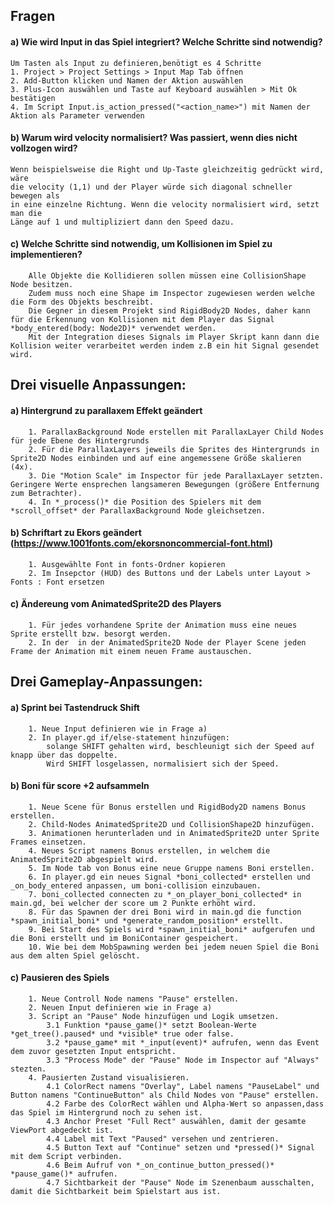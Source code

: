
## Fragen 
#### a) Wie wird Input in das Spiel integriert? Welche Schritte sind notwendig?
	Um Tasten als Input zu definieren,benötigt es 4 Schritte
	1. Project > Project Settings > Input Map Tab öffnen
	2. Add-Button klicken und Namen der Aktion auswählen
	3. Plus-Icon auswählen und Taste auf Keyboard auswählen > Mit Ok bestätigen
	4. Im Script Input.is_action_pressed("<action_name>") mit Namen der Aktion als Parameter verwenden

#### b) Warum wird velocity normalisiert? Was passiert, wenn dies nicht vollzogen wird?
	Wenn beispielsweise die Right und Up-Taste gleichzeitig gedrückt wird, wäre 
	die velocity (1,1) und der Player würde sich diagonal schneller bewegen als 
	in eine einzelne Richtung. Wenn die velocity normalisiert wird, setzt man die 
	Länge auf 1 und multipliziert dann den Speed dazu.
	
#### c) Welche Schritte sind notwendig, um Kollisionen im Spiel zu implementieren?
		Alle Objekte die Kollidieren sollen müssen eine CollisionShape Node besitzen. 
		Zudem muss noch eine Shape im Inspector zugewiesen werden welche die Form des Objekts beschreibt.
		Die Gegner in diesem Projekt sind RigidBody2D Nodes, daher kann für die Erkennung von Kollisionen mit dem Player das Signal *body_entered(body: Node2D)* verwendet werden.
		Mit der Integration dieses Signals im Player Skript kann dann die Kollision weiter verarbeitet werden indem z.B ein hit Signal gesendet wird.
		 
## Drei visuelle Anpassungen:
#### a) Hintergrund zu parallaxem Effekt geändert
		1. ParallaxBackground Node erstellen mit ParallaxLayer Child Nodes für jede Ebene des Hintergrunds 
		2. Für die ParallaxLayers jeweils die Sprites des Hintergrunds in Sprite2D Nodes einbinden und auf eine angemessene Größe skalieren (4x).
		3. Die "Motion Scale" im Inspector für jede ParallaxLayer setzten. Geringere Werte ensprechen langsameren Bewegungen (größere Entfernung zum Betrachter). 
		4. In *_process()* die Position des Spielers mit dem *scroll_offset* der ParallaxBackground Node gleichsetzen.
		
#### b) Schriftart zu Ekors geändert (https://www.1001fonts.com/ekorsnoncommercial-font.html)
		1. Ausgewählte Font in fonts-Ordner kopieren
		2. Im Insepctor (HUD) des Buttons und der Labels unter Layout > Fonts : Font ersetzen
		
#### c) Ändereung vom AnimatedSprite2D des Players
		1. Für jedes vorhandene Sprite der Animation muss eine neues Sprite erstellt bzw. besorgt werden.
		2. In der  in der AnimatedSprite2D Node der Player Scene jeden Frame der Animation mit einem neuen Frame austauschen.  

## Drei Gameplay-Anpassungen:
#### a) Sprint bei Tastendruck Shift
		1. Neue Input definieren wie in Frage a)
		2. In player.gd if/else-statement hinzufügen: 
			solange SHIFT gehalten wird, beschleunigt sich der Speed auf knapp über das doppelte. 
			Wird SHIFT losgelassen, normalisiert sich der Speed.
			
#### b) Boni für score +2 aufsammeln
		1. Neue Scene für Bonus erstellen und RigidBody2D namens Bonus erstellen.
		2. Child-Nodes AnimatedSprite2D und CollisionShape2D hinzufügen.
		3. Animationen herunterladen und in AnimatedSprite2D unter Sprite Frames einsetzen.
		4. Neues Script namens Bonus erstellen, in welchem die AnimatedSprite2D abgespielt wird.
		5. Im Node tab von Bonus eine neue Gruppe namens Boni erstellen.
		6. In player.gd ein neues Signal *boni_collected* erstellen und _on_body_entered anpassen, um boni-collision einzubauen.
		7. boni_collected connecten zu *_on_player_boni_collected* in main.gd, bei welcher der score um 2 Punkte erhöht wird.
		8. Für das Spawnen der drei Boni wird in main.gd die function *spawn_initial_boni* und *generate_random_position* erstellt.
		9. Bei Start des Spiels wird *spawn_initial_boni* aufgerufen und die Boni erstellt und im BoniContainer gespeichert.
		10. Wie bei dem MobSpawning werden bei jedem neuen Spiel die Boni aus dem alten Spiel gelöscht.
		
#### c) Pausieren des Spiels
		1. Neue Controll Node namens "Pause" erstellen.
		2. Neuen Input definieren wie in Frage a)
		3. Script an "Pause" Node hinzufügen und Logik umsetzen.
			3.1 Funktion *pause_game()* setzt Boolean-Werte *get_tree().paused* und *visible* true oder false.
			3.2 *pause_game* mit *_input(event)* aufrufen, wenn das Event dem zuvor gesetzten Input entspricht.
			3.3 "Process Mode" der "Pause" Node im Inspector auf "Always" stezten.
		4. Pausierten Zustand visualisieren.
			4.1 ColorRect namens "Overlay", Label namens "PauseLabel" und Button namens "ContinueButton" als Child Nodes von "Pause" erstellen.
			4.2 Farbe des ColorRect wählen und Alpha-Wert so anpassen,dass das Spiel im Hintergrund noch zu sehen ist.
			4.3 Anchor Preset "Full Rect" auswählen, damit der gesamte ViewPort abgedeckt ist.
			4.4 Label mit Text "Paused" versehen und zentrieren.
			4.5 Button Text auf "Continue" setzen und *pressed()* Signal mit dem Script verbinden.
			4.6 Beim Aufruf von *_on_continue_button_pressed()* *pause_game()* aufrufen. 
			4.7 Sichtbarkeit der "Pause" Node im Szenenbaum ausschalten, damit die Sichtbarkeit beim Spielstart aus ist. 
